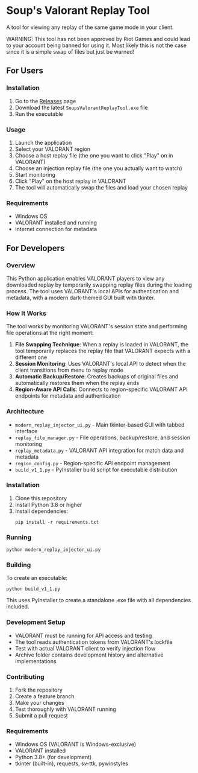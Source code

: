 # Soup's Valorant Replay Tool

A tool for viewing any replay of the same game mode in your client.

WARNING: This tool has not been approved by Riot Games and could lead to your account being banned for using it. Most likely this is not the case since it is a simple swap of files but just be warned!

## For Users

### Installation
1. Go to the [Releases](https://github.com/zachleolewis/SoupsValorantReplayTool/releases) page
2. Download the latest `SoupsValorantReplayTool.exe` file
3. Run the executable

### Usage
1. Launch the application
2. Select your VALORANT region
3. Choose a host replay file (the one you want to click "Play" on in VALORANT)
4. Choose an injection replay file (the one you actually want to watch)
5. Start monitoring
6. Click "Play" on the host replay in VALORANT
7. The tool will automatically swap the files and load your chosen replay

### Requirements
- Windows OS
- VALORANT installed and running
- Internet connection for metadata

## For Developers

### Overview
This Python application enables VALORANT players to view any downloaded replay by temporarily swapping replay files during the loading process. The tool uses VALORANT's local APIs for authentication and metadata, with a modern dark-themed GUI built with tkinter.

### How It Works
The tool works by monitoring VALORANT's session state and performing file operations at the right moment:

1. **File Swapping Technique**: When a replay is loaded in VALORANT, the tool temporarily replaces the replay file that VALORANT expects with a different one
2. **Session Monitoring**: Uses VALORANT's local API to detect when the client transitions from menu to replay mode
3. **Automatic Backup/Restore**: Creates backups of original files and automatically restores them when the replay ends
4. **Region-Aware API Calls**: Connects to region-specific VALORANT API endpoints for metadata and authentication

### Architecture
- `modern_replay_injector_ui.py` - Main tkinter-based GUI with tabbed interface
- `replay_file_manager.py` - File operations, backup/restore, and session monitoring
- `replay_metadata.py` - VALORANT API integration for match data and metadata
- `region_config.py` - Region-specific API endpoint management
- `build_v1_1.py` - PyInstaller build script for executable distribution

### Installation
1. Clone this repository
2. Install Python 3.8 or higher
3. Install dependencies:
   ```
   pip install -r requirements.txt
   ```

### Running
```
python modern_replay_injector_ui.py
```

### Building
To create an executable:
```
python build_v1_1.py
```

This uses PyInstaller to create a standalone .exe file with all dependencies included.

### Development Setup
- VALORANT must be running for API access and testing
- The tool reads authentication tokens from VALORANT's lockfile
- Test with actual VALORANT client to verify injection flow
- Archive folder contains development history and alternative implementations

### Contributing
1. Fork the repository
2. Create a feature branch
3. Make your changes
4. Test thoroughly with VALORANT running
5. Submit a pull request

### Requirements
- Windows OS (VALORANT is Windows-exclusive)
- VALORANT installed
- Python 3.8+ (for development)
- tkinter (built-in), requests, sv-ttk, pywinstyles
